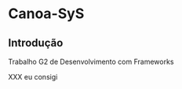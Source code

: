 Canoa-SyS
=======================

Introdução
------------
Trabalho G2 de Desenvolvimento com Frameworks

XXX
eu consigi
